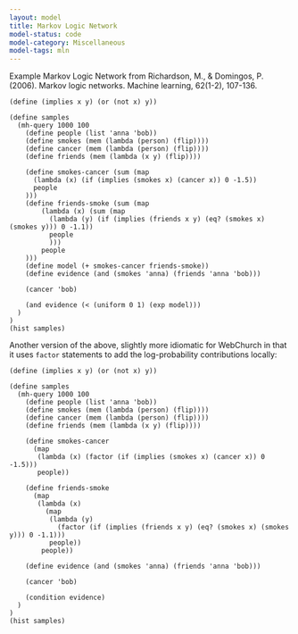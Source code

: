 ```yaml
---
layout: model
title: Markov Logic Network
model-status: code
model-category: Miscellaneous
model-tags: mln
---
```


Example Markov Logic Network from Richardson, M., & Domingos, P. (2006). Markov logic networks. Machine learning, 62(1-2), 107-136.

    (define (implies x y) (or (not x) y))
    
    (define samples
      (mh-query 1000 100
        (define people (list 'anna 'bob))
        (define smokes (mem (lambda (person) (flip))))
        (define cancer (mem (lambda (person) (flip))))
        (define friends (mem (lambda (x y) (flip))))
    
        (define smokes-cancer (sum (map 
          (lambda (x) (if (implies (smokes x) (cancer x)) 0 -1.5)) 
          people
        )))
        (define friends-smoke (sum (map
            (lambda (x) (sum (map
              (lambda (y) (if (implies (friends x y) (eq? (smokes x) (smokes y))) 0 -1.1))
              people
              )))
            people
        )))    
        (define model (+ smokes-cancer friends-smoke))
        (define evidence (and (smokes 'anna) (friends 'anna 'bob)))
    
        (cancer 'bob)
    
        (and evidence (< (uniform 0 1) (exp model)))
      )
    )
    (hist samples)


Another version of the above, slightly more idiomatic for WebChurch in that it uses `factor` statements to add the log-probability contributions locally:

~~~
(define (implies x y) (or (not x) y))

(define samples
  (mh-query 1000 100
    (define people (list 'anna 'bob))
    (define smokes (mem (lambda (person) (flip))))
    (define cancer (mem (lambda (person) (flip))))
    (define friends (mem (lambda (x y) (flip))))

    (define smokes-cancer  
      (map 
       (lambda (x) (factor (if (implies (smokes x) (cancer x)) 0 -1.5)))
       people))
            
    (define friends-smoke 
      (map
       (lambda (x) 
         (map
          (lambda (y) 
            (factor (if (implies (friends x y) (eq? (smokes x) (smokes y))) 0 -1.1)))
          people))
        people))    
            
    (define evidence (and (smokes 'anna) (friends 'anna 'bob)))

    (cancer 'bob)

    (condition evidence)
  )
)
(hist samples)
~~~
